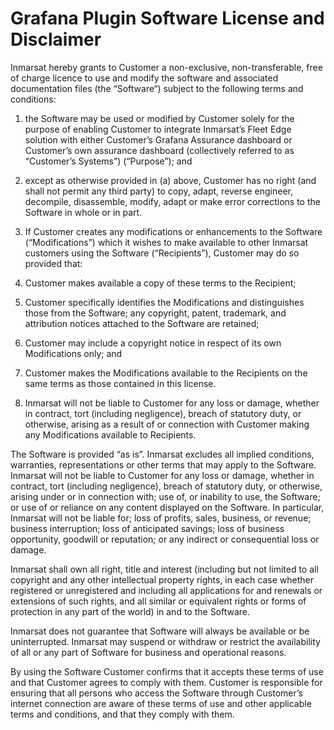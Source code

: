 # Grafana Plugin Software License and Disclaimer
Inmarsat hereby grants to Customer a non-exclusive, non-transferable, free of charge licence to use and modify the software and associated documentation files (the “Software“) subject to the following terms and conditions:

1. the Software may be used or modified by Customer solely for the purpose of enabling Customer to integrate Inmarsat’s Fleet Edge solution with either Customer’s Grafana Assurance dashboard or Customer’s own assurance dashboard (collectively referred to as “Customer’s Systems”) (“Purpose”); and
2. except as otherwise provided in (a) above, Customer has no right (and shall not permit any third party) to copy, adapt, reverse engineer, decompile, disassemble, modify, adapt or make error corrections to the Software in whole or in part.
3. If Customer creates any modifications or enhancements to the Software (“Modifications”) which it wishes to make available to other Inmarsat customers using the Software (“Recipients”), Customer may do so provided that:

1. Customer makes available a copy of these terms to the Recipient;
2. Customer specifically identifies the Modifications and distinguishes those from the Software;
any copyright, patent, trademark, and attribution notices attached to the Software are retained;
3. Customer may include a copyright notice in respect of its own Modifications only; and
4. Customer makes the Modifications available to the Recipients on the same terms as those contained in this license.
5. Inmarsat will not be liable to Customer for any loss or damage, whether in contract, tort (including negligence), breach of statutory duty, or otherwise, arising as a result of or connection with Customer making any Modifications available to Recipients.

The Software is provided “as is”. Inmarsat excludes all implied conditions, warranties, representations or other terms that may apply to the Software. Inmarsat will not be liable to Customer for any loss or damage, whether in contract, tort (including negligence), breach of statutory duty, or otherwise, arising under or in connection with; use of, or inability to use, the Software; or use of or reliance on any content displayed on the Software. In particular, Inmarsat will not be liable for; loss of profits, sales, business, or revenue; business interruption; loss of anticipated savings; loss of business opportunity, goodwill or reputation; or any indirect or consequential loss or damage.

Inmarsat shall own all right, title and interest (including but not limited to all copyright and any other intellectual property rights, in each case whether registered or unregistered and including all applications for and renewals or extensions of such rights, and all similar or equivalent rights or forms of protection in any part of the world) in and to the Software.

Inmarsat does not guarantee that Software will always be available or be uninterrupted. Inmarsat may suspend or withdraw or restrict the availability of all or any part of Software for business and operational reasons.

By using the Software Customer confirms that it accepts these terms of use and that Customer agrees to comply with them. Customer is responsible for ensuring that all persons who access the Software through Customer’s internet connection are aware of these terms of use and other applicable terms and conditions, and that they comply with them.
